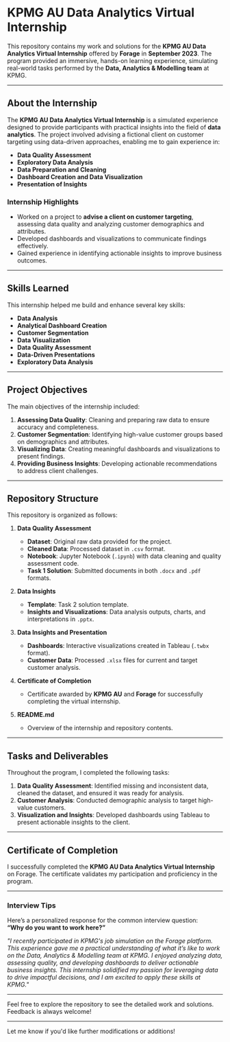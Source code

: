 # KPMG AU Data Analytics Virtual Internship

This repository contains my work and solutions for the **KPMG AU Data Analytics Virtual Internship** offered by **Forage** in **September 2023**. The program provided an immersive, hands-on learning experience, simulating real-world tasks performed by the **Data, Analytics & Modelling team** at KPMG.  

---

## **About the Internship**

The **KPMG AU Data Analytics Virtual Internship** is a simulated experience designed to provide participants with practical insights into the field of **data analytics**. The project involved advising a fictional client on customer targeting using data-driven approaches, enabling me to gain experience in:  
- **Data Quality Assessment**  
- **Exploratory Data Analysis**  
- **Data Preparation and Cleaning**  
- **Dashboard Creation and Data Visualization**  
- **Presentation of Insights**  

### **Internship Highlights**  
- Worked on a project to **advise a client on customer targeting**, assessing data quality and analyzing customer demographics and attributes.  
- Developed dashboards and visualizations to communicate findings effectively.  
- Gained experience in identifying actionable insights to improve business outcomes.  

---

## **Skills Learned**
This internship helped me build and enhance several key skills:  
- **Data Analysis**  
- **Analytical Dashboard Creation**  
- **Customer Segmentation**  
- **Data Visualization**  
- **Data Quality Assessment**  
- **Data-Driven Presentations**  
- **Exploratory Data Analysis**  

---

## **Project Objectives**  

The main objectives of the internship included:  
1. **Assessing Data Quality**: Cleaning and preparing raw data to ensure accuracy and completeness.  
2. **Customer Segmentation**: Identifying high-value customer groups based on demographics and attributes.  
3. **Visualizing Data**: Creating meaningful dashboards and visualizations to present findings.  
4. **Providing Business Insights**: Developing actionable recommendations to address client challenges.  

---

## **Repository Structure**  

This repository is organized as follows:  

1. **Data Quality Assessment**  
   - **Dataset**: Original raw data provided for the project.  
   - **Cleaned Data**: Processed dataset in `.csv` format.  
   - **Notebook**: Jupyter Notebook (`.ipynb`) with data cleaning and quality assessment code.  
   - **Task 1 Solution**: Submitted documents in both `.docx` and `.pdf` formats.  

2. **Data Insights**  
   - **Template**: Task 2 solution template.  
   - **Insights and Visualizations**: Data analysis outputs, charts, and interpretations in `.pptx`.  

3. **Data Insights and Presentation**  
   - **Dashboards**: Interactive visualizations created in Tableau (`.twbx` format).  
   - **Customer Data**: Processed `.xlsx` files for current and target customer analysis.  

4. **Certificate of Completion**  
   - Certificate awarded by **KPMG AU** and **Forage** for successfully completing the virtual internship.  

5. **README.md**  
   - Overview of the internship and repository contents.  

---

## **Tasks and Deliverables**

Throughout the program, I completed the following tasks:  
1. **Data Quality Assessment**: Identified missing and inconsistent data, cleaned the dataset, and ensured it was ready for analysis.  
2. **Customer Analysis**: Conducted demographic analysis to target high-value customers.  
3. **Visualization and Insights**: Developed dashboards using Tableau to present actionable insights to the client.  

---

## **Certificate of Completion**

I successfully completed the **KPMG AU Data Analytics Virtual Internship** on Forage. The certificate validates my participation and proficiency in the program.  

---

### **Interview Tips**  
Here’s a personalized response for the common interview question:  
**“Why do you want to work here?”**  

*"I recently participated in KPMG's job simulation on the Forage platform. This experience gave me a practical understanding of what it’s like to work on the Data, Analytics & Modelling team at KPMG. I enjoyed analyzing data, assessing quality, and developing dashboards to deliver actionable business insights. This internship solidified my passion for leveraging data to drive impactful decisions, and I am excited to apply these skills at KPMG."*  

---

Feel free to explore the repository to see the detailed work and solutions. Feedback is always welcome!  

--- 

Let me know if you'd like further modifications or additions!
